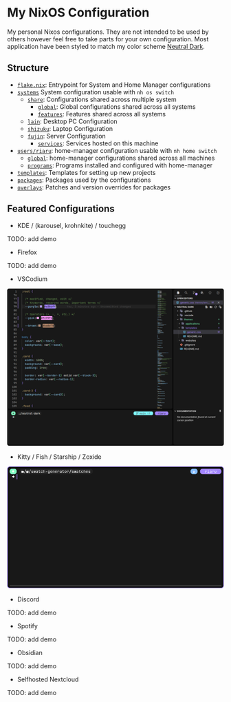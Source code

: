# My NixOS Configuration

My personal Nixos configurations. They are not intended to be used by others however feel free to take parts for your own configuration. Most application have been styled to match my color scheme [Neutral Dark](https://github.com/Ori-Riaru/neutral-dark).

## Structure

- [`flake.nix`](./flake.nix): Entrypoint for System and Home Manager configurations
- [`systems`](./systems/) System configuration usable with `nh os switch`
  - [`share`](./systems/share/): Configurations shared across multiple system
    - [`global`](./systems/share/global/): Global configurations shared across all systems
    - [`features`](./systems/share/features/): Features shared across all systems
  - [`lain`](./systems/lain/): Desktop PC Configuration
  - [`shizuku`](./systems/shizuku/): Laptop Configuration
  - [`fujin`](./systems/fujin/): Server Configuration
    - [`services`](./systems/fujin/services/): Services hosted on this machine
- [`users/riaru`](./users/riaru/): home-manager configuration usable with `nh home switch`
  - [`global`](./users/riaru/global/): home-manager configurations shared across all machines
  - [`programs`](./users/riaru/programs/): Programs installed and configured with home-manager
- [`templates`](./templates/): Templates for setting up new projects
- [`packages`](./packages/): Packages used by the configurations
- [`overlays`](./overlays/): Patches and version overrides for packages

## Featured Configurations

- KDE / (karousel, krohnkite) / touchegg

TODO: add demo

- Firefox

TODO: add demo

- VSCodium

![vscodium-preview](./.github/vscodium-preview.png)

- Kitty / Fish / Starship / Zoxide

![kitty-preview](./.github/kitty-preview.png)


- Discord

TODO: add demo

- Spotify

TODO: add demo

- Obsidian

TODO: add demo

- Selfhosted Nextcloud

TODO: add demo
